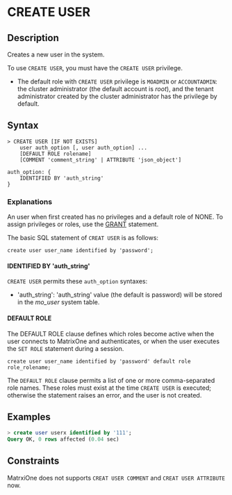 # **CREATE USER**

## **Description**

Creates a new user in the system.

To use `CREATE USER`, you must have the `CREATE USER` privilege.

- The default role with `CREATE USER` privilege is `MOADMIN` or `ACCOUNTADMIN`: the cluster administrator (the default account is *root*), and the tenant administrator created by the cluster administrator has the privilege by default.

## **Syntax**

```
> CREATE USER [IF NOT EXISTS]
    user auth_option [, user auth_option] ...
    [DEFAULT ROLE rolename]  
    [COMMENT 'comment_string' | ATTRIBUTE 'json_object']

auth_option: {
    IDENTIFIED BY 'auth_string'
}
```

### Explanations

An user when first created has no privileges and a default role of NONE. To assign privileges or roles, use the [GRANT](grant.md) statement.

The basic SQL statement of `CREAT USER` is as follows:

```
create user user_name identified by 'password';
```

#### IDENTIFIED BY 'auth_string'

`CREATE USER` permits these `auth_option` syntaxes:

- 'auth_string': 'auth_string' value (the default is password) will be stored in  the *mo_user* system table.

#### DEFAULT ROLE

The DEFAULT ROLE clause defines which roles become active when the user connects to MatrixOne and authenticates, or when the user executes the `SET ROLE` statement during a session.

```
create user user_name identified by 'password' default role role_rolename;
```

The `DEFAULT ROLE` clause permits a list of one or more comma-separated role names. These roles must exist at the time `CREATE USER` is executed; otherwise the statement raises an error, and the user is not created.

## **Examples**

```sql
> create user userx identified by '111';
Query OK, 0 rows affected (0.04 sec)
```

## **Constraints**

MatrxiOne does not supports `CREAT USER COMMENT` and `CREAT USER ATTRIBUTE` now.
